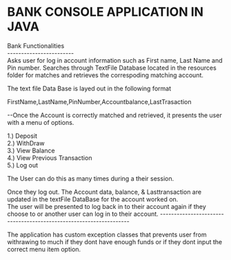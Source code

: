 # BANK CONSOLE APPLICATION IN JAVA<br/>

Bank Functionalities <br/>
------------------------<br/>
Asks user for log in account information such as First name, Last Name and Pin number. Searches through TextFile Database located in the resources folder for matches and retrieves the correspoding matching account. <br/>

The text file Data Base is layed out in the following format<br/>

FirstName,LastName,PinNumber,Accountbalance,LastTrasaction<br/>

--Once the Account is correctly matched and retrieved, it presents the user with a menu of options.

1.) Deposit<br/>
2.) WithDraw<br/> 
3.) View Balance<br/>
4.) View Previous Transaction<br/>
5.) Log out<br/>

The User can do this as many times during a their session. 

Once they log out. The Account data, balance, & Lasttransaction are updated in the textFile DataBase for the account worked on.<br/>
The user will be presented to log back in to their account again if they choose to or another user can log in to their account.
-------------------------------------------------------------------<br/>

The application has custom exception classes that prevents user from withrawing to much if they dont have enough funds or if they dont input the correct menu item option.



